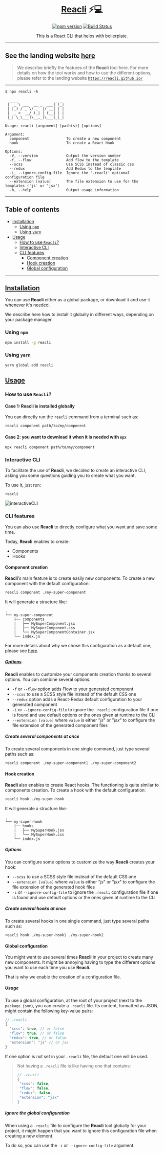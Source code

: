 <div align="center">
<h1><a href="https://reacli.github.io/">Reacli</a> ⚡️💻</h1>

[![npm version](https://badge.fury.io/js/reacli.svg)](https://badge.fury.io/js/reacli)
[![Build Status](https://travis-ci.com/reacli/cli.svg?branch=develop)](https://travis-ci.com/reacli/cli)

This is a React CLI that helps with boilerplate.
</div>



----

## See the landing website [here](https://reacli.github.io/)

> We describe briefly the features of the **Reacli** tool here.
> For more details on how the tool works and how to use the different options, please refer to the landing website [`https://reacli.github.io/`](https://reacli.github.io/)

----

```
$ npx reacli -h

  ____                 _ _ 
 |  _ \ ___  __ _  ___| (_)
 | |_) / _ \/ _` |/ __| | |
 |  _ <  __/ (_| | (__| | |
 |_| \_\___|\__,_|\___|_|_|
                           
Usage: reacli [argument] [path(s)] [options]

Argument:
  component                 To create a new component
  hook                      To create a React Hook

Options:
  -V, --version             Output the version number
  -f, --flow                Add flow to the template
  --scss                    Use SCSS instead of classic css
  --redux                   Add Redux to the template
  -i, --ignore-config-file  Ignore the '.reacli' optional configuration file
  --extension [value]       The file extension to use for the templates ('js' or 'jsx')
  -h, --help                Output usage information
```

----

## Table of contents

  - [Installation](#installation)
    - [Using `npm`](#using-npm)
    - [Using `yarn`](#using-yarn)
  - [Usage](#usage)
    - [How to use `Reacli`?](#how-to-use-reacli)
    - [Interactive CLI](#interactive-cli)
    - [CLI features](#cli-features)
      - [Component creation](#component-creation)
      - [Hook creation](#hook-creation)
      - [Global configuration](#global-configuration)

----

## [Installation](https://reacli.github.io/installation/)

You can use **Reacli** either as a global package, or download it and use it whenever it's needed.

We describe here how to install it globally in different ways, depending on your package manager.

### Using `npm`

```bash
npm install -g reacli
```

### Using `yarn`

```bash
yarn global add reacli
```

## [Usage](https://reacli.github.io/usage/)

### How to use `Reacli`?

#### Case 1: **Reacli** is installed globally

You can directly run the `reacli` command from a terminal such as:

```bash
reacli component path/to/my/component
```

#### Case 2: you want to download it when it is needed with `npx`

```bash
npx reacli component path/to/my/component
```

### Interactive CLI

To facilitate the use of **Reacli**, we decided to create an interactive CLI, asking you some questions guiding you to create what you want.

To use it, just run:

```bash
reacli
```

![interactiveCLI](.README/img/interactive-CLI.png "Interactive CLI")


### CLI features

You can also use **Reacli** to directly configure what you want and save some time.

Today, **Reacli** enables to create:

- Components
- Hooks

#### Component creation

**Reacli**'s main feature is to create easily new components. To create a new component with the default configuration:

```bash
reacli component ./my-super-component
```

It will generate a structure like:

```text
.
└── my-super-component
    ├── components
    |   ├── MySuperComponent.jsx
    |   ├── MySuperComponent.css
    |   └── MySuperComponentContainer.jsx
    └── index.js
```

For more details about why we chose this configuration as a default one, please see [here](https://reacli.github.io/usage/architecture/).

##### [Options](https://reacli.github.io/options/)

**Reacli** enables to customize your components creation thanks to several options. You can combine several options.

- `-f` or `--flow` option adds Flow to your generated component
- `--scss` to use a SCSS style file instead of the default CSS one
- `--redux` option adds a React-Redux default configuration to your generated component
- `-i` or `--ignore-config-file` to ignore the `.reacli` configuration file if one is found and use default options or the ones given at runtime to the CLI
- `--extension [value]` where `value` is either "*js*" or "*jsx*" to configure the file extension of the generated component files

##### Create several components at once

To create several components in one single command, just type several paths such as:

```bash
reacli component ./my-super-component1 ./my-super-component2
```

#### Hook creation

**Reacli** also enables to create React hooks. The functioning is quite similar to components creation. To create a hook with the default configuration:

```bash
reacli hook ./my-super-hook
```

It will generate a structure like:

```text
.
└── my-super-hook
    ├── hooks
    |   ├── MySuperHook.jsx
    |   └── MySuperHook.css
    └── index.js
```

##### Options

You can configure some options to customize the way **Reacli** creates your hook:

- `--scss` to use a SCSS style file instead of the default CSS one
- `--extension [value]` where `value` is either "*js*" or "*jsx*" to configure the file extension of the generated hook files
- `-i` or `--ignore-config-file` to ignore the `.reacli` configuration file if one is found and use default options or the ones given at runtime to the CLI

##### Create several hooks at once

To create several hooks in one single command, just type several paths such as:

```bash
reacli hook ./my-super-hook1 ./my-super-hook2
```

#### Global configuration

You might want to use several times **Reacli** in your project to create many new components. It might be annoying having to type the different options you want to use each time you use **Reacli**.

That is why we enable the creation of a configuration file.

##### Usage
To use a global configuration, at the root of your project (next to the `package.json`), you can create a `.reacli` file. Its content, formatted as JSON, might contain the following key-value pairs:

```js
// .reacli
{
  "scss": true, // or false
  "flow": true, // or false
  "redux": true, // or false
  "extension": "js" // or jsx 
}
```

If one option is not set in your `.reacli` file, the default one will be used. 

> Not having a `.reacli` file is like having one that contains:
>```js
>// .reacli
>{
>  "scss": false,
>  "flow": false,
>  "redux": false,
>  "extension": "jsx" 
>}
>```


##### Ignore the global configuration

When using a `.reacli` file to configure the **Reacli** tool globally for your project, it might happen that you want to ignore this configuration file when creating a new element.

To do so, you can use the `-i` or `--ignore-config-file` argument.
